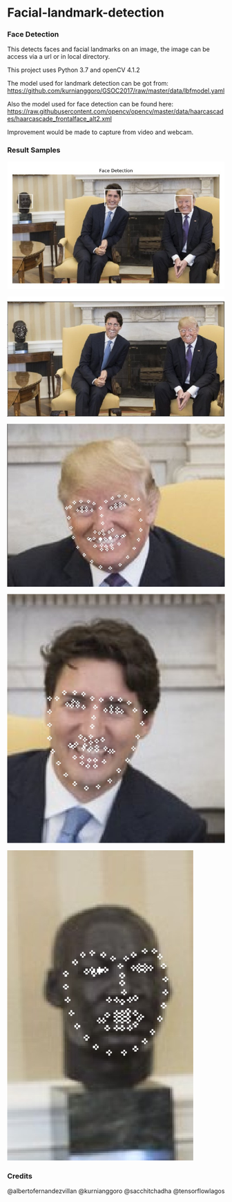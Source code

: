 # Facial-landmark-detection
### Face Detection

This detects faces and facial landmarks on an image, the image can be access via a url or in local directory.

This project uses Python 3.7 and openCV 4.1.2

The model used for landmark detection can be got from: 
https://github.com/kurnianggoro/GSOC2017/raw/master/data/lbfmodel.yaml

Also the model used for face detection can be found here:
https://raw.githubusercontent.com/opencv/opencv/master/data/haarcascades/haarcascade_frontalface_alt2.xml

Improvement would be made to capture from video and webcam.


### Result Samples

![Face Detection](face-detection.jpg)

![Face Landmark Detection - 3](3-landmark-detections.jpg)

![Landmark Detection](zoomed-in1.jpg)

![Landmark Detection](zoomed-in2.jpg)

![Landmark Detection](zoomed-in3.jpg)



### Credits

@albertofernandezvillan
@kurnianggoro
@sacchitchadha
@tensorflowlagos

